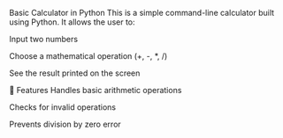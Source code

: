 Basic Calculator in Python
This is a simple command-line calculator built using Python. It allows the user to:

Input two numbers

Choose a mathematical operation (+, -, *, /)

See the result printed on the screen

🔧 Features
Handles basic arithmetic operations

Checks for invalid operations

Prevents division by zero error
